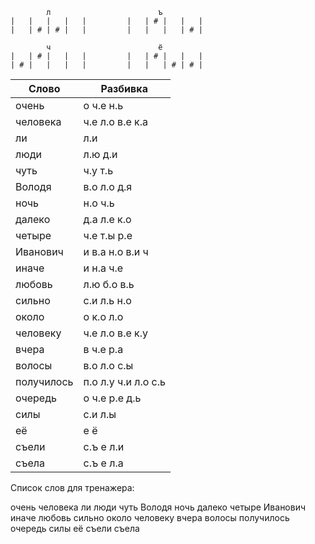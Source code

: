 
```
        л                        ъ
|   |   |   |   |         |   | # |   |   |
|   | # | # |   |         |   |   |   | # |

        ч                        ё
|   | # |   |   |         |   | # |   |   |
| # |   |   |   |         |   |   | # | # |

```


| Слово | Разбивка |
| --- | --- |
| очень | о ч.е н.ь | 
| человека | ч.е л.о в.е к.а | 
| ли | л.и | 
| люди | л.ю д.и | 
| чуть | ч.у т.ь | 
| Володя | в.о л.о д.я | 
| ночь | н.о ч.ь | 
| далеко | д.а л.е к.о | 
| четыре | ч.е т.ы р.е | 
| Иванович | и в.а н.о в.и ч | 
| иначе | и н.а ч.е | 
| любовь | л.ю б.о в.ь | 
| сильно | с.и л.ь н.о | 
| около | о к.о л.о | 
| человеку | ч.е л.о в.е к.у | 
| вчера | в ч.е р.а | 
| волосы | в.о л.о с.ы | 
| получилось | п.о л.у ч.и л.о с.ь | 
| очередь | о ч.е р.е д.ь | 
| силы | с.и л.ы | 
| её | е ё | 
| съели | с.ъ е л.и | 
| съела | с.ъ е л.а | 

Список слов для тренажера:

очень человека ли люди чуть Володя ночь далеко четыре Иванович иначе любовь сильно около человеку вчера волосы получилось очередь силы её съели съела
